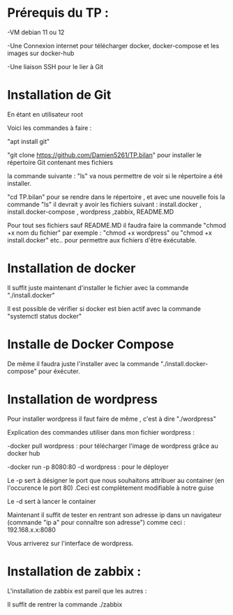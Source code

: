 

# Prérequis du TP : 

-VM debian 11 ou 12

-Une Connexion internet pour télécharger docker, docker-compose et les images sur docker-hub

-Une liaison SSH pour le lier à Git

# Installation de Git

En étant en utilisateur root

Voici les commandes à faire :

"apt install git"

"git clone https://github.com/Damien5261/TP.bilan" pour installer le répertoire Git contenant mes fichiers 

la commande suivante : "ls" va nous permettre de voir si le répertoire a été installer.

"cd TP.bilan" pour se rendre dans le répertoire , et avec une nouvelle fois la commande "ls" il devrait y avoir les fichiers suivant : install.docker , install.docker-compose , wordpress ,zabbix, README.MD

Pour tout ses fichiers sauf README.MD il faudra faire la commande "chmod +x nom du fichier" par exemple : "chmod +x wordpress" ou "chmod +x install.docker" etc.. pour permettre aux fichiers d'être éxécutable.

# Installation de docker

Il suffit juste maintenant d'installer le fichier avec la commande "./install.docker"

Il est possible de vérifier si docker est bien actif avec la commande "systemctl status docker"
 
# Installe de Docker Compose

De même il faudra juste l'installer avec la commande "./install.docker-compose" pour éxécuter.

# Installation de wordpress

Pour installer wordpress il faut faire de même , c'est à dire "./wordpress"

Explication des commandes utiliser dans mon fichier wordpress :

-docker pull wordpress : pour télécharger l'image de wordpress grâce au docker hub

-docker run -p 8080:80 -d wordpress : pour le déployer

Le -p sert à désigner le port que nous souhaitons attribuer au container (en l'occurence le port 80) .Ceci est complètement modifiable à notre guise

Le -d sert à lancer le container

Maintenant il suffit de tester en rentrant son adresse ip dans un navigateur (commande "ip a" pour connaître son adresse") comme ceci : 192.168.x.x:8080

Vous arriverez sur l'interface de wordpress.

# Installation de zabbix : 

L'installation de zabbix est pareil que les autres :

Il suffit de rentrer la commande ./zabbix


